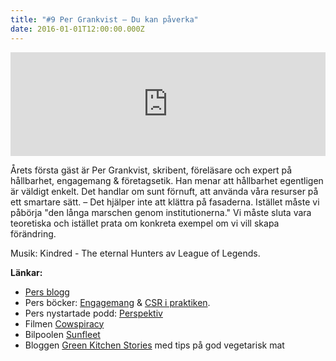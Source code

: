```yaml
---
title: "#9 Per Grankvist – Du kan påverka"
date: 2016-01-01T12:00:00.000Z
---
```


<iframe src="https://w.soundcloud.com/player/?url=https%3A//api.soundcloud.com/tracks/239945032&amp;color=001665&amp;amp;auto_play=false&amp;amp;hide_related=false&amp;show_comments=true&amp;show_user=true&amp;show_reposts=false" width="100%" height="166" frameborder="no" scrolling="no"></iframe>

Årets första gäst är Per Grankvist, skribent, föreläsare och expert på hållbarhet, engagemang & företagsetik. Han menar att hållbarhet egentligen är väldigt enkelt. Det handlar om sunt förnuft, att använda våra resurser på ett smartare sätt. – Det hjälper inte att klättra på fasaderna. Istället måste vi påbörja "den långa marschen genom institutionerna." Vi måste sluta vara teoretiska och istället prata om konkreta exempel om vi vill skapa förändring.

Musik: Kindred - The eternal Hunters av League of Legends.

**Länkar:**

- [Pers blogg](http://pergrankvist.se)
- Pers böcker: [Engagemang](http://pergrankvist.se/batmanputnamochjag/#.VoZ2KTb7J_U) & [CSR i praktiken](http://pergrankvist.se/csripraktiken/#.VoZ2WTb7J_U).
- Pers nystartade podd: [Perspektiv](https://soundcloud.com/pergrankvist)
- Filmen [Cowspiracy](http://www.cowspiracy.com)
- Bilpoolen [Sunfleet](https://www.sunfleet.com)
- Bloggen [Green Kitchen Stories](http://www.greenkitchenstories.com) med tips på god vegetarisk mat

